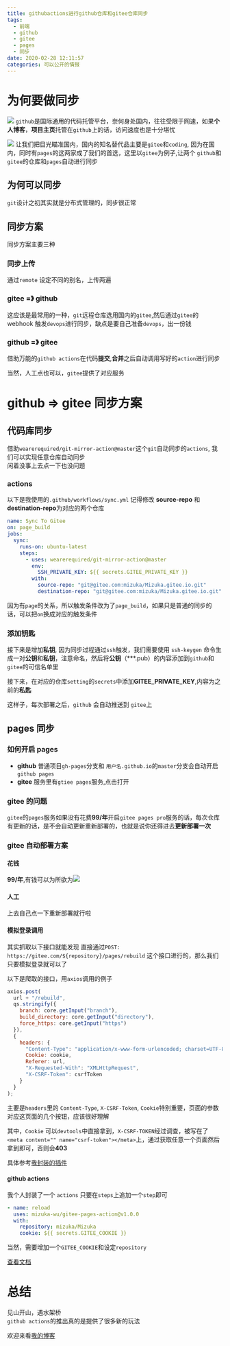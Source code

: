 ```yaml
---
title: githubactions进行github仓库和gitee仓库同步
tags:
  - 前端
  - github
  - gitee
  - pages
  - 同步
date: 2020-02-28 12:11:57
categories: 可以公开的情报
---
```


# 为何要做同步

![](http://img1.imgtn.bdimg.com/it/u=3328166195,3116952432&fm=26&gp=0.jpg)
`github`是国际通用的代码托管平台，奈何身处国内，往往受限于网速，如果**个人博客**，**项目主页**托管在`github`上的话，访问速度也是十分堪忧

![](https://ss1.bdstatic.com/70cFuXSh_Q1YnxGkpoWK1HF6hhy/it/u=3526790943,918011832&fm=26&gp=0.jpg)
让我们把目光瞄准国内，国内的知名替代品主要是`gitee`和`coding`, 因为在国内，同时有`pages`的这两家成了我们的首选，这里以`gitee`为例子,让两个 `github`和`gitee`的仓库和`pages`自动进行同步

## 为何可以同步

`git`设计之初其实就是分布式管理的，同步很正常

## 同步方案

同步方案主要三种

### 同步上传

通过`remote` 设定不同的别名，上传两遍

### gitee =》 github

这应该是最常用的一种，`git`远程仓库选用国内的`gitee`,然后通过`gitee`的 webhook 触发`devops`进行同步，缺点是要自己准备`devops`，出一份钱

### github =》 gitee

借助万能的`github actions`在代码**提交**,**合并**之后自动调用写好的`action`进行同步

当然，人工点也可以，`gitee`提供了对应服务

# github => gitee 同步方案

## 代码库同步

借助`wearerequired/git-mirror-action@master`这个`git`自动同步的`actions`, 我们可以实现任意仓库自动同步  
闲着没事上去点一下也没问题

### actions

以下是我使用的`.github/workflows/sync.yml`
记得修改 **source-repo** 和 **destination-repo**为对应的两个仓库

```yml
name: Sync To Gitee
on: page_build
jobs:
  sync:
    runs-on: ubuntu-latest
    steps:
      - uses: wearerequired/git-mirror-action@master
        env:
          SSH_PRIVATE_KEY: ${{ secrets.GITEE_PRIVATE_KEY }}
        with:
          source-repo: "git@gitee.com:mizuka/Mizuka.gitee.io.git"
          destination-repo: "git@gitee.com:mizuka/Mizuka.gitee.io.git"
```

因为有`page`的关系，所以触发条件改为了`page_build`，如果只是普通的同步的话，可以把`on`换成对应的触发条件

### 添加钥匙

接下来是增加**私钥**, 因为同步过程通过`ssh`触发，我们需要使用 `ssh-keygen` 命令生成一对**公钥**和**私钥**，注意命名，然后将**公钥**（\*\*\*.pub）的内容添加到`github`和`gitee`的可信名单里

接下来，在对应的仓库`setting`的`secrets`中添加**GITEE_PRIVATE_KEY**,内容为之前的**私匙**

这样子，每次部署之后，`github` 会自动推送到 `gitee`上

## pages 同步

### 如何开启 pages

- **github** 普通项目`gh-pages`分支和 `用户名.github.io`的`master`分支会自动开启`github pages`
- **gitee** 服务里有`gtiee pages`服务,点击打开

### gitee 的问题

`gitee`的`pages`服务如果没有花费**99/年**开启`gitee pages pro`服务的话，每次仓库有更新的话，是不会自动更新重新部署的，也就是说你还得进去**更新部署一次**

### gitee 自动部署方案

#### 花钱

**99/年**,有钱可以为所欲为![](http://img0.imgtn.bdimg.com/it/u=1450897154,2271716008&fm=26&gp=0.jpg)

#### 人工

上去自己点一下重新部署就行啦

#### 模拟登录调用

其实抓取以下接口就能发现 直接通过`POST: https://gitee.com/${repository}/pages/rebuild` 这个接口进行的，那么我们只要模拟登录就可以了

以下是爬取的接口，用`axios`调用的例子

```javascript
axios.post(
  url + "/rebuild",
  qs.stringify({
    branch: core.getInput("branch"),
    build_directory: core.getInput("directory"),
    force_https: core.getInput("https")
  }),
  {
    headers: {
      "Content-Type": "application/x-www-form-urlencoded; charset=UTF-8",
      Cookie: cookie,
      Referer: url,
      "X-Requested-With": "XMLHttpRequest",
      "X-CSRF-Token": csrfToken
    }
  }
);
```

主要是`headers`里的 `Content-Type`, `X-CSRF-Token`, `Cookie`特别重要，页面的参数对应这页面的几个按钮，应该很好理解

其中，`Cookie` 可以`devtools`中直接拿到，`X-CSRF-TOKEN`经过调查，被写在了`<meta content="" name="csrf-token"></meta>`上，通过获取任意一个页面然后拿到即可，否则会**403**

具体参考[我封装的插件](https://github.com/mizuka-wu/gitee-pages-action/blob/master/src/index.js)

#### github actions

我个人封装了一个 `actions` 只要在`steps`上追加一个`step`即可

```yml
- name: reload
  uses: mizuka-wu/gitee-pages-action@v1.0.0
  with:
    repository: mizuka/Mizuka
    cookie: ${{ secrets.GITEE_COOKIE }}
```

当然，需要增加一个`GITEE_COOKIE`和设定`repository`

[查看文档](https://github.com/mizuka-wu/gitee-pages-action)

# 总结

见山开山，遇水架桥  
`github actions`的推出真的是提供了很多新的玩法

欢迎来看[我的博客](https://www.mizuka.top)
